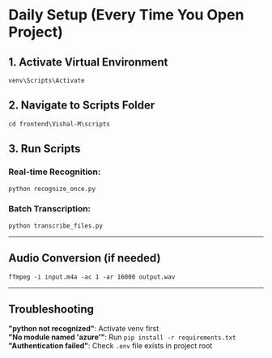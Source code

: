 # Daily Setup (Every Time You Open Project)

## 1. Activate Virtual Environment
```In terminal:
venv\Scripts\Activate
```

## 2. Navigate to Scripts Folder
```In terminal:
cd frontend\Vishal-M\scripts
```

## 3. Run Scripts

### Real-time Recognition:
```In terminal:
python recognize_once.py
```

### Batch Transcription:
```In terminal:
python transcribe_files.py
```

---

## Audio Conversion (if needed)
```In terminal:
ffmpeg -i input.m4a -ac 1 -ar 16000 output.wav
```

---

## Troubleshooting

**"python not recognized"**: Activate venv first  
**"No module named 'azure'"**: Run `pip install -r requirements.txt`  
**"Authentication failed"**: Check `.env` file exists in project root
